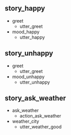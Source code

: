 ## story_happy
* greet
  - utter_greet
* mood_happy
  - utter_happy

## story_unhappy
* greet
  - utter_greet
* mood_unhappy
  - utter_unhappy
  
## story_ask_weather
* ask_weather
  - action_ask_weather
* weather_city
  - utter_weather_good